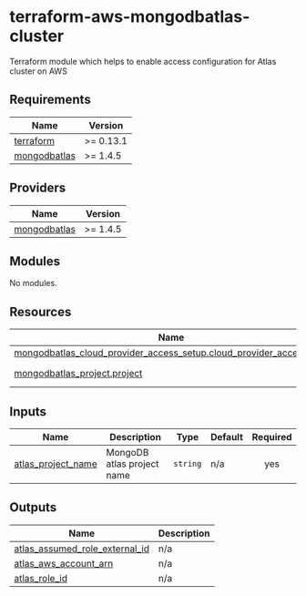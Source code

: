 # terraform-aws-mongodbatlas-cluster
Terraform module which helps to enable access configuration for Atlas cluster on AWS

<!-- BEGIN_TF_DOCS -->
## Requirements

| Name | Version |
|------|---------|
| <a name="requirement_terraform"></a> [terraform](#requirement\_terraform) | >= 0.13.1 |
| <a name="requirement_mongodbatlas"></a> [mongodbatlas](#requirement\_mongodbatlas) | >= 1.4.5 |

## Providers

| Name | Version |
|------|---------|
| <a name="provider_mongodbatlas"></a> [mongodbatlas](#provider\_mongodbatlas) | >= 1.4.5 |

## Modules

No modules.

## Resources

| Name | Type |
|------|------|
| [mongodbatlas_cloud_provider_access_setup.cloud_provider_access_role](https://registry.terraform.io/providers/mongodb/mongodbatlas/latest/docs/resources/cloud_provider_access_setup) | resource |
| [mongodbatlas_project.project](https://registry.terraform.io/providers/mongodb/mongodbatlas/latest/docs/data-sources/project) | data source |

## Inputs

| Name | Description | Type | Default | Required |
|------|-------------|------|---------|:--------:|
| <a name="input_atlas_project_name"></a> [atlas\_project\_name](#input\_atlas\_project\_name) | MongoDB atlas project name | `string` | n/a | yes |

## Outputs

| Name | Description |
|------|-------------|
| <a name="output_atlas_assumed_role_external_id"></a> [atlas\_assumed\_role\_external\_id](#output\_atlas\_assumed\_role\_external\_id) | n/a |
| <a name="output_atlas_aws_account_arn"></a> [atlas\_aws\_account\_arn](#output\_atlas\_aws\_account\_arn) | n/a |
| <a name="output_atlas_role_id"></a> [atlas\_role\_id](#output\_atlas\_role\_id) | n/a |
<!-- END_TF_DOCS -->